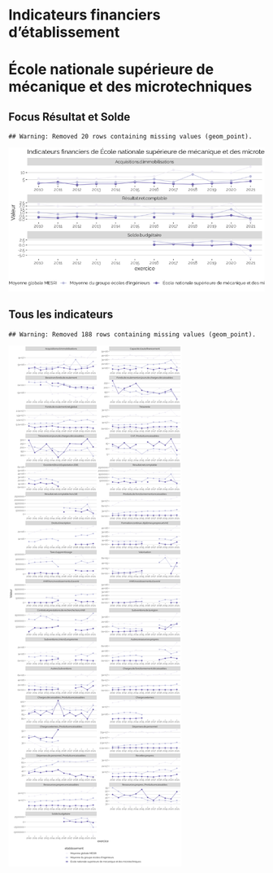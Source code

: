 Indicateurs financiers d’établissement
================

# École nationale supérieure de mécanique et des microtechniques

## Focus Résultat et Solde

    ## Warning: Removed 20 rows containing missing values (geom_point).

![](école_nationale_supérieure_de_mécanique_et_des_microtechniques_files/figure-gfm/etab.focus-1.png)<!-- -->

## Tous les indicateurs

    ## Warning: Removed 188 rows containing missing values (geom_point).

![](école_nationale_supérieure_de_mécanique_et_des_microtechniques_files/figure-gfm/etab-1.png)<!-- -->
